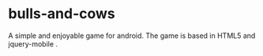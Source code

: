 # bulls-and-cows
A simple and enjoyable game for android. The game is based in HTML5 and jquery-mobile .
